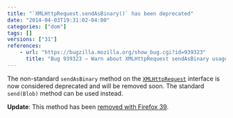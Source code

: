 ```yaml
---
title: "`XMLHttpRequest.sendAsBinary()` has been deprecated"
date: "2014-04-03T19:31:02-04:00"
categories: ["dom"]
tags: []
versions: ["31"]
references:
    - url: "https://bugzilla.mozilla.org/show_bug.cgi?id=939323"
      title: "Bug 939323 – Warn about XMLHttpRequest sendAsBinary usage"
---
```

The non-standard `sendAsBinary` method on the [`XMLHttpRequest`](https://developer.mozilla.org/docs/Web/API/XMLHttpRequest) interface is now considered deprecated and will be removed soon. The standard `send(Blob)` method can be used instead.

**Update**: This method has been [removed with Firefox 39](https://www.fxsitecompat.dev/en-CA/docs/2015/xmlhttprequest-sendasbinary-has-been-removed/).
